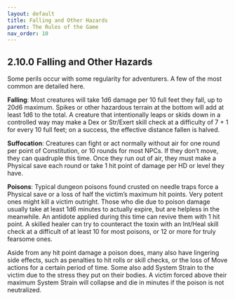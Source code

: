 ```yaml
---
layout: default
title: Falling and Other Hazards
parent: The Rules of the Game
nav_order: 10
---
```


## 2.10.0 Falling and Other Hazards

Some perils occur with some regularity for adventurers.
A few of the most common are detailed here.

**Falling**: Most creatures will take 1d6 damage per 10 full feet they fall, up to 20d6 maximum.
Spikes or other hazardous terrain at the bottom will add at least 1d6 to the total.
A creature that intentionally leaps or skids down in a controlled way may make a Dex or Str/Exert skill check at a difficulty of 7 + 1 for every 10 full feet; on a success, the effective distance fallen is halved.

**Suffocation**: Creatures can fight or act normally without air for one round per point of Constitution, or 10 rounds for most NPCs.
If they don’t move, they can quadruple this time.
Once they run out of air, they must make a Physical save each round or take 1 hit point of damage per HD or level they have.

**Poisons**: Typical dungeon poisons found crusted on needle traps force a Physical save or a loss of half the victim’s maximum hit points.
Very potent ones might kill a victim outright.
Those who die due to poison damage usually take at least 1d6 minutes to actually expire, but are helpless in the meanwhile.
An antidote applied during this time can revive them with 1 hit point.
A skilled healer can try to counteract the toxin with an Int/Heal skill check at a difficult of at least 10 for most poisons, or 12 or more for truly fearsome ones.

Aside from any hit point damage a poison does, many also have lingering side effects, such as penalties to hit rolls or skill checks, or the loss of Move actions for a certain period of time.
Some also add System Strain to the victim due to the stress they put on their bodies.
A victim forced above their maximum System Strain will collapse and die in minutes if the poison is not neutralized.
